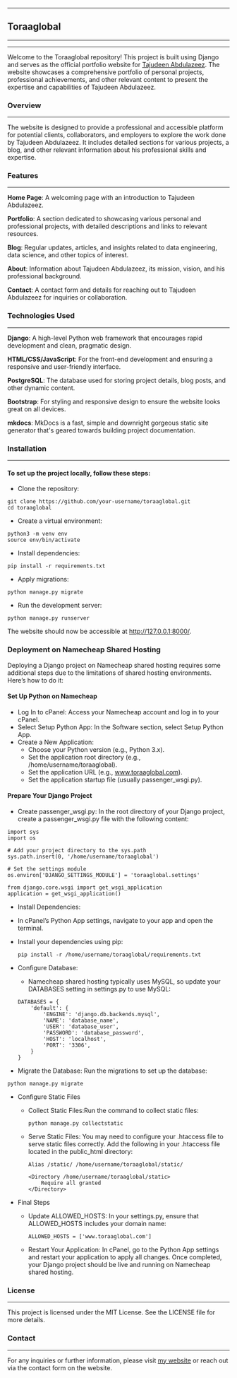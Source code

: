 ***
## Toraaglobal
***
***

Welcome to the Toraaglobal repository! This project is built using Django and serves as the official portfolio website for [Tajudeen Abdulazeez](https://www.linkedin.com/in/tajudeenolarewajuabdulazeez/). The website showcases a comprehensive portfolio of personal projects, professional achievements, and other relevant content to present the expertise and capabilities of Tajudeen Abdulazeez.


### Overview
***
The website is designed to provide a professional and accessible platform for potential clients, collaborators, and employers to explore the work done by Tajudeen Abdulazeez. It includes detailed sections for various projects, a blog, and other relevant information about his professional skills and expertise.


### Features
***

**Home Page**: A welcoming page with an introduction to Tajudeen Abdulazeez.

**Portfolio**: A section dedicated to showcasing various personal and professional projects, with detailed 
descriptions and links to relevant resources.

**Blog**: Regular updates, articles, and insights related to data engineering, data science, and other topics of interest.

**About**: Information about Tajudeen Abdulazeez, its mission, vision, and his professional background.

**Contact**: A contact form and details for reaching out to Tajudeen Abdulazeez for inquiries or collaboration.


### Technologies Used
***
**Django**: A high-level Python web framework that encourages rapid development and clean, pragmatic design.

**HTML/CSS/JavaScript**: For the front-end development and ensuring a responsive and user-friendly interface.

**PostgreSQL**: The database used for storing project details, blog posts, and other dynamic content.

**Bootstrap**: For styling and responsive design to ensure the website looks great on all devices.

**mkdocs**: MkDocs is a fast, simple and downright gorgeous static site generator that's geared towards building project documentation.





### Installation
***
#### To set up the project locally, follow these steps:
- Clone the repository:
```
git clone https://github.com/your-username/toraaglobal.git
cd toraaglobal
```

- Create a virtual environment:
```
python3 -m venv env
source env/bin/activate
```

- Install dependencies:
```
pip install -r requirements.txt
```

- Apply migrations:
```
python manage.py migrate
```

- Run the development server:
```
python manage.py runserver
```

The website should now be accessible at http://127.0.0.1:8000/.


### Deployment on Namecheap Shared Hosting
Deploying a Django project on Namecheap shared hosting requires some additional steps due to the limitations of shared hosting environments. Here’s how to do it:

####  Set Up Python on Namecheap
- Log In to cPanel: Access your Namecheap account and log in to your cPanel.
- Select Setup Python App: In the Software section, select Setup Python App.
- Create a New Application:
    - Choose your Python version (e.g., Python 3.x).
    - Set the application root directory (e.g., /home/username/toraaglobal).
    - Set the application URL (e.g., www.toraaglobal.com).
    - Set the application startup file (usually passenger_wsgi.py).

#### Prepare Your Django Project
- Create passenger_wsgi.py:
In the root directory of your Django project, create a passenger_wsgi.py file with the following content:
```
import sys
import os

# Add your project directory to the sys.path
sys.path.insert(0, '/home/username/toraaglobal')

# Set the settings module
os.environ['DJANGO_SETTINGS_MODULE'] = 'toraaglobal.settings'

from django.core.wsgi import get_wsgi_application
application = get_wsgi_application()
```

- Install Dependencies:

 - In cPanel’s Python App settings, navigate to your app and open the terminal.

 - Install your dependencies using pip:
    ```
    pip install -r /home/username/toraaglobal/requirements.txt

    ```

- Configure Database:
    - Namecheap shared hosting typically uses MySQL, so update your DATABASES setting in settings.py to use MySQL:
    ```
    DATABASES = {
        'default': {
            'ENGINE': 'django.db.backends.mysql',
            'NAME': 'database_name',
            'USER': 'database_user',
            'PASSWORD': 'database_password',
            'HOST': 'localhost',
            'PORT': '3306',
        }
    }
    ```

- Migrate the Database:
Run the migrations to set up the database:

```
python manage.py migrate

```

- Configure Static Files
    - Collect Static Files:Run the command to collect static files:
        ```
        python manage.py collectstatic

        ```
    - Serve Static Files: You may need to configure your .htaccess file to serve static files correctly. Add the following in your .htaccess file located in the public_html directory:
        ```
        Alias /static/ /home/username/toraaglobal/static/

        <Directory /home/username/toraaglobal/static>
            Require all granted
        </Directory>
        ```

-  Final Steps
    - Update ALLOWED_HOSTS: In your settings.py, ensure that ALLOWED_HOSTS includes your domain name:
        ```
        ALLOWED_HOSTS = ['www.toraaglobal.com']

        ```
    - Restart Your Application:
    In cPanel, go to the Python App settings and restart your application to apply all changes.
Once completed, your Django project should be live and running on Namecheap shared hosting.



### License
***
This project is licensed under the MIT License. See the LICENSE file for more details.

### Contact
***
For any inquiries or further information, please visit [my website](https://toraaglobal.com/)  or reach out via the contact form on the website.

